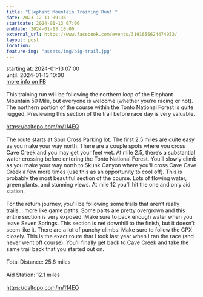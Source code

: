 ```yaml
---
title: "Elephant Mountain Training Run! "
date: 2023-12-11 09:36
startdate: 2024-01-13 07:00
enddate: 2024-01-13 10:00
external_url: https://www.facebook.com/events/3191655624474953/
layout: post
location: 
feature-img: "assets/img/big-trail.jpg"
---
```


starting at: 2024-01-13 07:00<br>until: 2024-01-13 10:00<br><a href="https://www.facebook.com/events/3191655624474953/">more info on FB</a><br><br>This training run will be following the northern loop of the Elephant Mountain 50 Mile, but everyone is welcome (whether you’re racing or not). The northern portion of the course within the Tonto National Forest is quite rugged. Previewing this section of the trail before race day is very valuable. <br>
  <br>
  [https://caltopo.com/m/114EQ<br>
](https://caltopo.com/m/114EQ<br>
)  <br>
  The route starts at Spur Cross Parking lot. The first 2.5 miles are quite easy as you make your way north. There are a couple spots where you cross Cave Creek and you may get your feet wet. At mile 2.5, there’s a substantial water crossing before entering the Tonto National Forest. You’ll slowly climb as you make your way north to Skunk Canyon where you’ll cross Cave Cave Creek a few more times (use this as an opportunity to cool off). This is probably the most beautiful section of the course. Lots of flowing water, green plants, and stunning views. At mile 12 you’ll hit the one and only aid station. <br>
  <br>
  For the return journey, you’ll be following some trails that aren’t really trails… more like game paths. Some parts are pretty overgrown and this entire section is very exposed. Make sure to pack enough water when you leave Seven Springs. This section is net downhill to the finish, but it doesn’t seem like it. There are a lot of punchy climbs. Make sure to follow the GPX closely. This is the exact route that I took last year when I ran the race (and never went off course). You’ll finally get back to Cave Creek and take the same trail back that you started out on. <br>
  <br>
  Total Distance&#58; 25.6 miles<br>
  <br>
  Aid Station&#58; 12.1 miles<br>
  <br>
  [https://caltopo.com/m/114EQ<br>
](https://caltopo.com/m/114EQ<br>
)  <br>
  
